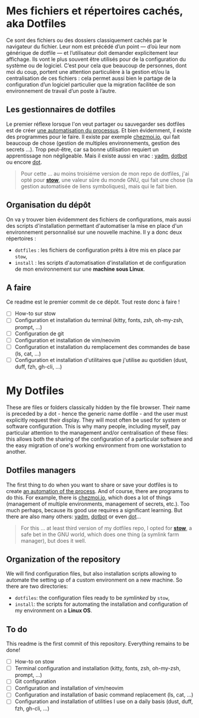 # Mes fichiers et répertoires cachés, aka Dotfiles

Ce sont des fichiers ou des dossiers classiquement cachés par le navigateur du fichier. Leur nom est précédé d’un point — d’où leur nom générique de dotfile — et l’utilisateur doit demander explicitement leur affichage. Ils vont le plus souvent être utilisés pour de la configuration du système ou de logiciel. C’est pour cela que beaucoup de personnes, dont moi du coup, portent une attention particulière à la gestion et/ou la centralisation de ces fichiers : cela permet aussi bien le partage de la configuration d’un logiciel particulier que la migration facilitée de son environnement de travail d’un poste à l’autre.

## Les gestionnaires de dotfiles

Le premier réflexe lorsque l'on veut partager ou sauvegarder ses dotfiles est de créer [une automatisation du processus](https://www.freecodecamp.org/news/build-your-own-dotfiles-manager-from-scratch/). Et bien évidemment, il existe des programmes pour le faire. Il existe par exemple [chezmoi.io](https://www.chezmoi.io/), qui fait beaucoup de chose (gestion de multiples environnements, gestion des secrets ...). Trop peut-être, car sa bonne utilisation requiert un apprentissage non négligeable. Mais il existe aussi en vrac : [yadm](https://yadm.io/), [dotbot](https://github.com/anishathalye/dotbot) ou encore [dot](https://github.com/sds/dot).

> Pour cette ... au moins troisiéme version de mon repo de dotfiles, j'ai opté pour **[stow](https://www.gnu.org/software/stow/)**, une valeur sûre du monde GNU, qui fait une chose (la gestion automatisée de liens symboliques), mais qui le fait bien.

## Organisation du dépôt

On va y trouver bien évidemment des fichiers de configurations, mais aussi des scripts d'installation permettant d'automatiser la mise en place d'un environnement personnalisé sur une nouvelle machine. Il y a donc deux répertoires :

* `dotfiles` : les fichiers de configuration prêts à être mis en place par `stow`,
* `install` : les scripts d'automatisation d'installation et de configuration de mon environnement sur une **machine sous Linux**.

## A faire

Ce readme est le premier commit de ce dépôt. Tout reste donc à faire !

- [ ] How-to sur stow
- [ ] Configuration et installation du terminal (kitty, fonts, zsh, oh-my-zsh, prompt, ...)
- [ ] Configuration de git
- [ ] Configuration et installation de vim/neovim
- [ ] Configuration et installation du remplacement des commandes de base (ls, cat, ...)
- [ ] Configuration et installation d'utilitaires que j'utilise au quotidien (dust, duff, fzh, gh-cli, ...)

# My Dotfiles

These are files or folders classically hidden by the file browser. Their name is preceded by a dot - hence the generic name dotfile - and the user must explicitly request their display. They will most often be used for system or software configuration. This is why many people, including myself, pay particular attention to the management and/or centralisation of these files: this allows both the sharing of the configuration of a particular software and the easy migration of one's working environment from one workstation to another.

## Dotfiles managers

The first thing to do when you want to share or save your dotfiles is to create [an automation of the process](https://www.freecodecamp.org/news/build-your-own-dotfiles-manager-from-scratch/). And of course, there are programs to do this. For example, there is [chezmoi.io](https://www.chezmoi.io/), which does a lot of things (management of multiple environments, management of secrets, etc.). Too much perhaps, because its good use requires a significant learning. But there are also many others: [yadm](https://yadm.io/), [dotbot](https://github.com/anishathalye/dotbot) or even [dot](https://github.com/sds/dot)...

> For this ... at least third version of my dotfiles repo, I opted for **[stow](https://www.gnu.org/software/stow/)**, a safe bet in the GNU world, which does one thing (a symlink farm manager), but does it well.

## Organization of the repository

We will find configuration files, but also installation scripts allowing to automate the setting up of a custom environment on a new machine. So there are two directories:

* `dotfiles`: the configuration files ready to be *symlinked* by `stow`,
* `install`: the scripts for automating the installation and configuration of my environment on a **Linux OS**.

## To do

This readme is the first commit of this repository. Everything remains to be done!

- [ ] How-to on stow
- [ ] Terminal configuration and installation (kitty, fonts, zsh, oh-my-zsh, prompt, ...)
- [ ] Git configuration
- [ ] Configuration and installation of vim/neovim
- [ ] Configuration and installation of basic command replacement (ls, cat, ...)
- [ ] Configuration and installation of utilities I use on a daily basis (dust, duff, fzh, gh-cli, ...)

